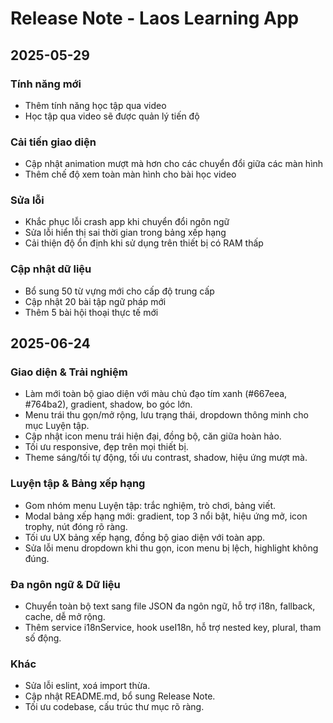 # Release Note - Laos Learning App

## 2025-05-29

### Tính năng mới
- Thêm tính năng học tập qua video
- Học tập qua video sẽ được quản lý tiến độ

### Cải tiến giao diện
- Cập nhật animation mượt mà hơn cho các chuyển đổi giữa các màn hình
- Thêm chế độ xem toàn màn hình cho bài học video

### Sửa lỗi
- Khắc phục lỗi crash app khi chuyển đổi ngôn ngữ
- Sửa lỗi hiển thị sai thời gian trong bảng xếp hạng
- Cải thiện độ ổn định khi sử dụng trên thiết bị có RAM thấp

### Cập nhật dữ liệu
- Bổ sung 50 từ vựng mới cho cấp độ trung cấp
- Cập nhật 20 bài tập ngữ pháp mới
- Thêm 5 bài hội thoại thực tế mới

## 2025-06-24

### Giao diện & Trải nghiệm
- Làm mới toàn bộ giao diện với màu chủ đạo tím xanh (#667eea, #764ba2), gradient, shadow, bo góc lớn.
- Menu trái thu gọn/mở rộng, lưu trạng thái, dropdown thông minh cho mục Luyện tập.
- Cập nhật icon menu trái hiện đại, đồng bộ, căn giữa hoàn hảo.
- Tối ưu responsive, đẹp trên mọi thiết bị.
- Theme sáng/tối tự động, tối ưu contrast, shadow, hiệu ứng mượt mà.

### Luyện tập & Bảng xếp hạng
- Gom nhóm menu Luyện tập: trắc nghiệm, trò chơi, bảng viết.
- Modal bảng xếp hạng mới: gradient, top 3 nổi bật, hiệu ứng mở, icon trophy, nút đóng rõ ràng.
- Tối ưu UX bảng xếp hạng, đồng bộ giao diện với toàn app.
- Sửa lỗi menu dropdown khi thu gọn, icon menu bị lệch, highlight không đúng.

### Đa ngôn ngữ & Dữ liệu
- Chuyển toàn bộ text sang file JSON đa ngôn ngữ, hỗ trợ i18n, fallback, cache, dễ mở rộng.
- Thêm service i18nService, hook useI18n, hỗ trợ nested key, plural, tham số động.

### Khác
- Sửa lỗi eslint, xoá import thừa.
- Cập nhật README.md, bổ sung Release Note.
- Tối ưu codebase, cấu trúc thư mục rõ ràng.
